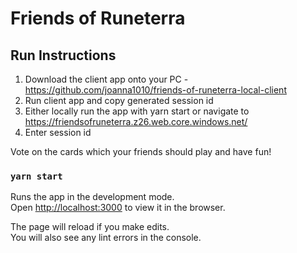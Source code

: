 # Friends of Runeterra

## Run Instructions
1. Download the client app onto your PC - https://github.com/joanna1010/friends-of-runeterra-local-client
1. Run client app and copy generated session id
1. Either locally run the app with yarn start or navigate to https://friendsofruneterra.z26.web.core.windows.net/
1. Enter session id

Vote on the cards which your friends should play and have fun!

### `yarn start`

Runs the app in the development mode.<br />
Open [http://localhost:3000](http://localhost:3000) to view it in the browser.

The page will reload if you make edits.<br />
You will also see any lint errors in the console.

